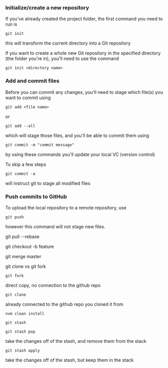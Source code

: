 
### Initialize/create a new repository

If you've already created the project folder, the first command you need to run is
```
git init
```
this will transform the current directory into a Git repository


If you want to create a whole new Git repository in the specified directory (the folder you're in),
you'll need to use the command
```
git init <directory name>
```


### Add and commit files

Before you can commit any changes, you'll need to stage which file(s) you want to commit using
```
git add <file name>
```
or
```
git add --all
```
which will stage those files, and you'll be able to commit them using
```
git commit -m "commit message"
```

by using these commands you'll update your local VC (version control)


To skip a few steps
```
git commit -a
```
will instruct git to stage all modified files

### Push commits to GitHub

To upload the local repository to a remote repository, use
```
git push
```
however this command will not stage new files.



git pull --rebase


git checkout -b feature


git merge master




git clone vs git fork


```
git fork
```
direct copy, no connection to the github repo


```
git clone
```
already connected to the github repo you cloned it from


```
nvm clean install
```


```
git stash
```

```
git stash pop
```
take the changes off of the stash, and remove them from the stack

```
git stash apply
```
take the changes off of the stash, but keep them in the stack

